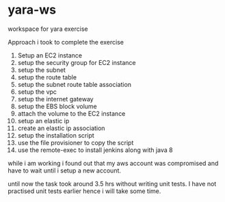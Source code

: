 # yara-ws
workspace for yara exercise

Approach i took to complete the exercise

1) Setup an EC2 instance 
2) setup the security group for EC2 instance
3) setup the subnet
4) setup the route table
5) setup the subnet route table association
6) setup the vpc
7) setup the internet gateway
8) setup the EBS block volume
9) attach the volume to the EC2 instance
10) setup an elastic ip
11) create an elastic ip association
12) setup the installation script
13) use the file provisioner to copy the script
14) use the remote-exec to install jenkins along with java 8

while i am working i found out that my aws account was compromised and have to wait until i setup a new account.

until now the task took around 3.5 hrs without writing unit tests. I have not practised unit tests earlier hence i will take some time.



